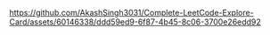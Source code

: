 https://github.com/AkashSingh3031/Complete-LeetCode-Explore-Card/assets/60146338/ddd59ed9-6f87-4b45-8c06-3700e26edd92
